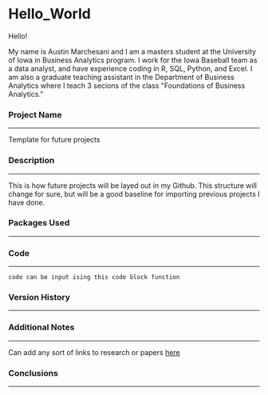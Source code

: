 # Hello_World

Hello!

My name is Austin Marchesani and I am a masters student at the University of Iowa in Business Analytics program. I work for the Iowa Baseball team as a data analyst, and have experience coding in R, SQL, Python, and Excel. I am also a graduate teaching assistant in the Department of Business Analytics where I teach 3 secions of the class "Foundations of Business Analytics."

### Project Name
---
Template for future projects
### Description
---
This is how future projects will be layed out in my Github. This structure will change for sure, but will be a good baseline for importing previous projects I have done.
### Packages Used
---
### Code
---
`code can be input ising this code block function`
### Version History
---
### Additional Notes
---
Can add any sort of links to research or papers [here](www.google.com)
### Conclusions
---
